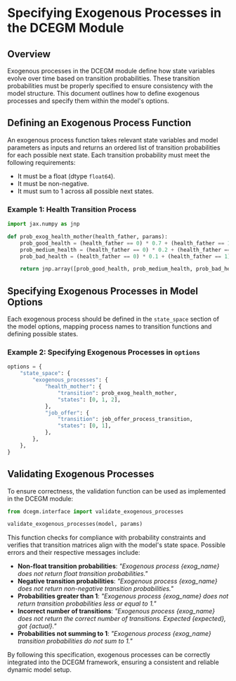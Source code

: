 # Specifying Exogenous Processes in the DCEGM Module

## Overview

Exogenous processes in the DCEGM module define how state variables evolve over time based on transition probabilities. These transition probabilities must be properly specified to ensure consistency with the model structure. This document outlines how to define exogenous processes and specify them within the model's options.

## Defining an Exogenous Process Function

An exogenous process function takes relevant state variables and model parameters as inputs and returns an ordered list of transition probabilities for each possible next state. Each transition probability must meet the following requirements:

- It must be a float (dtype `float64`).
- It must be non-negative.
- It must sum to 1 across all possible next states.

### Example 1: Health Transition Process

```python
import jax.numpy as jnp

def prob_exog_health_mother(health_father, params):
    prob_good_health = (health_father == 0) * 0.7 + (health_father == 1) * 0.3
    prob_medium_health = (health_father == 0) * 0.2 + (health_father == 1) * 0.5
    prob_bad_health = (health_father == 0) * 0.1 + (health_father == 1) * 0.2

    return jnp.array([prob_good_health, prob_medium_health, prob_bad_health])
```

## Specifying Exogenous Processes in Model Options

Each exogenous process should be defined in the `state_space` section of the model options, mapping process names to transition functions and defining possible states.

### Example 2: Specifying Exogenous Processes in `options`

```python
options = {
    "state_space": {
        "exogenous_processes": {
            "health_mother": {
                "transition": prob_exog_health_mother,
                "states": [0, 1, 2],
            },
            "job_offer": {
                "transition": job_offer_process_transition,
                "states": [0, 1],
            },
        },
    },
}
```

## Validating Exogenous Processes

To ensure correctness, the validation function can be used as implemented in the DCEGM module:

```python
from dcegm.interface import validate_exogenous_processes

validate_exogenous_processes(model, params)
```

This function checks for compliance with probability constraints and verifies that transition matrices align with the model's state space. Possible errors and their respective messages include:

- **Non-float transition probabilities**: *"Exogenous process {exog_name} does not return float transition probabilities."*
- **Negative transition probabilities**: *"Exogenous process {exog_name} does not return non-negative transition probabilities."*
- **Probabilities greater than 1**: *"Exogenous process {exog_name} does not return transition probabilities less or equal to 1."*
- **Incorrect number of transitions**: *"Exogenous process {exog_name} does not return the correct number of transitions. Expected {expected}, got {actual}."*
- **Probabilities not summing to 1**: *"Exogenous process {exog_name} transition probabilities do not sum to 1."*

By following this specification, exogenous processes can be correctly integrated into the DCEGM framework, ensuring a consistent and reliable dynamic model setup.
